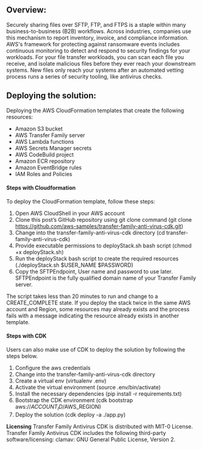 ## Overview:

Securely sharing files over SFTP, FTP, and FTPS is a staple within many business-to-business (B2B)
workflows. Across industries, companies use this mechanism to report inventory, invoice, and
compliance information. AWS's framework for protecting against ransomware events includes
continuous monitoring to detect and respond to security findings for your workloads. For your file
transfer workloads, you can scan each file you receive, and isolate malicious files before they ever reach
your downstream systems. New files only reach your systems after an automated vetting process runs a
series of security tooling, like antivirus checks.

## Deploying the solution:

Deploying the AWS CloudFormation templates that create the following resources: 
- Amazon S3 bucket
- AWS Transfer Family server
- AWS Lambda functions
- AWS Secrets Manager secrets
- AWS CodeBuild project
- Amazon ECR repository
- Amazon EventBridge rules
- IAM Roles and Policies

#### Steps with Cloudformation
To deploy the CloudFormation template, follow these steps:
1. Open AWS CloudShell in your AWS account
2. Clone this post’s GitHub repository using git clone command (git clone https://github.com/aws-samples/transfer-family-anti-virus-cdk.git)
3. Change into the transfer-family-anti-virus-cdk directory (cd transfer-family-anti-virus-cdk)
4. Provide executable permissions to deployStack.sh bash script (chmod +x deployStack.sh)
5. Run the deployStack bash script to create the required resources (./deployStack.sh $USER_NAME $PASSWORD)
6. Copy the SFTPEndpoint, User name and password to use later. SFTPEndpoint is the fully qualified domain name of your Transfer Family server.
    
The script takes less than 20 minutes to run and change to a CREATE_COMPLETE state. If you deploy the stack twice in the same AWS account and Region, some resources may already exists and the process fails with a message indicating the resource already exists in another template.

#### Steps with CDK
Users can also make use of CDK to deploy the solution by following the steps below.
 1.	Configure the aws credentials
 2.	Change into the transfer-family-anti-virus-cdk directory
 3.	Create a virtual env (virtualenv .env)
 4.	Activate the virtual environment (source .env/bin/activate)
 5.	Install the necessary dependencies (pip install -r requirements.txt)
 6.	Bootstrap the CDK environment (cdk bootstrap aws://$ACCOUNT_ID/$AWS_REGION)
 7.  Deploy the solution (cdk deploy -a ./app.py)




**Licensing**
Transfer Family Antivirus CDK is distributed with MIT-0 License. 
Transfer Family Antivirus CDK includes the following third-party software/licensing:
clamav:  GNU General Public License, Version 2.

